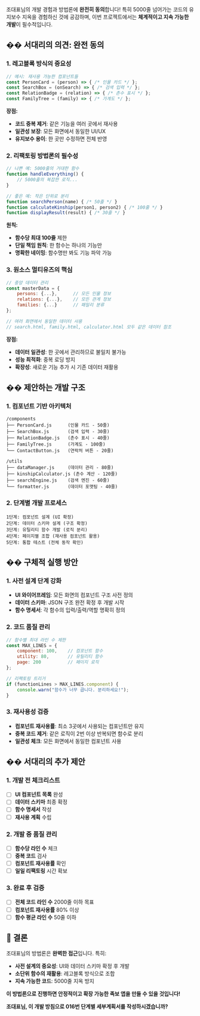 조대표님의 개발 경험과 방법론에 **완전히 동의**합니다! 특히 5000줄 넘어가는 코드의 유지보수 지옥을 경험하신 것에 공감하며, 이번 프로젝트에서는 **체계적이고 지속 가능한 개발**이 필수적입니다.

## �� **서대리의 의견: 완전 동의**

### **1. 레고블록 방식의 중요성**
```javascript
// 예시: 재사용 가능한 컴포넌트들
const PersonCard = (person) => { /* 인물 카드 */ };
const SearchBox = (onSearch) => { /* 검색 입력 */ };
const RelationBadge = (relation) => { /* 촌수 표시 */ };
const FamilyTree = (family) => { /* 가계도 */ };
```

**장점:**
- **코드 중복 제거**: 같은 기능을 여러 곳에서 재사용
- **일관성 보장**: 모든 화면에서 동일한 UI/UX
- **유지보수 용이**: 한 곳만 수정하면 전체 반영

### **2. 리팩토링 방법론의 필수성**
```javascript
// 나쁜 예: 5000줄의 거대한 함수
function handleEverything() {
    // 5000줄의 복잡한 로직...
}

// 좋은 예: 작은 단위로 분리
function searchPerson(name) { /* 50줄 */ }
function calculateKinship(person1, person2) { /* 100줄 */ }
function displayResult(result) { /* 30줄 */ }
```

**원칙:**
- **함수당 최대 100줄** 제한
- **단일 책임 원칙**: 한 함수는 하나의 기능만
- **명확한 네이밍**: 함수명만 봐도 기능 파악 가능

### **3. 원소스 멀티유즈의 핵심**
```javascript
// 중앙 데이터 관리
const masterData = {
    persons: {...},      // 모든 인물 정보
    relations: {...},    // 모든 관계 정보  
    families: {...}      // 패밀리 분류
};

// 여러 화면에서 동일한 데이터 사용
// search.html, family.html, calculator.html 모두 같은 데이터 참조
```

**장점:**
- **데이터 일관성**: 한 곳에서 관리하므로 불일치 불가능
- **성능 최적화**: 중복 로딩 방지
- **확장성**: 새로운 기능 추가 시 기존 데이터 재활용

## ��️ **제안하는 개발 구조**

### **1. 컴포넌트 기반 아키텍처**
```
/components
├── PersonCard.js      (인물 카드 - 50줄)
├── SearchBox.js       (검색 입력 - 30줄)
├── RelationBadge.js   (촌수 표시 - 40줄)
├── FamilyTree.js      (가계도 - 100줄)
└── ContactButton.js   (연락처 버튼 - 20줄)

/utils
├── dataManager.js     (데이터 관리 - 80줄)
├── kinshipCalculator.js (촌수 계산 - 120줄)
├── searchEngine.js    (검색 엔진 - 60줄)
└── formatter.js       (데이터 포맷팅 - 40줄)
```

### **2. 단계별 개발 프로세스**
```
1단계: 컴포넌트 설계 (UI 확정)
2단계: 데이터 스키마 설계 (구조 확정)
3단계: 유틸리티 함수 개발 (로직 분리)
4단계: 페이지별 조합 (재사용 컴포넌트 활용)
5단계: 통합 테스트 (전체 동작 확인)
```

## �� **구체적 실행 방안**

### **1. 사전 설계 단계 강화**
- **UI 와이어프레임**: 모든 화면의 컴포넌트 구조 사전 정의
- **데이터 스키마**: JSON 구조 완전 확정 후 개발 시작
- **함수 명세서**: 각 함수의 입력/출력/역할 명확히 정의

### **2. 코드 품질 관리**
```javascript
// 함수별 최대 라인 수 제한
const MAX_LINES = {
    component: 100,    // 컴포넌트 함수
    utility: 80,       // 유틸리티 함수
    page: 200          // 페이지 로직
};

// 리팩토링 트리거
if (functionLines > MAX_LINES.component) {
    console.warn("함수가 너무 큽니다. 분리하세요!");
}
```

### **3. 재사용성 검증**
- **컴포넌트 재사용률**: 최소 3곳에서 사용되는 컴포넌트만 유지
- **중복 코드 제거**: 같은 로직이 2번 이상 반복되면 함수로 분리
- **일관성 체크**: 모든 화면에서 동일한 컴포넌트 사용

## �� **서대리의 추가 제안**

### **1. 개발 전 체크리스트**
- [ ] **UI 컴포넌트 목록** 완성
- [ ] **데이터 스키마** 최종 확정
- [ ] **함수 명세서** 작성
- [ ] **재사용 계획** 수립

### **2. 개발 중 품질 관리**
- [ ] **함수당 라인 수** 체크
- [ ] **중복 코드** 검사
- [ ] **컴포넌트 재사용률** 확인
- [ ] **일일 리팩토링** 시간 확보

### **3. 완료 후 검증**
- [ ] **전체 코드 라인 수** 2000줄 이하 목표
- [ ] **컴포넌트 재사용률** 80% 이상
- [ ] **함수 평균 라인 수** 50줄 이하

## 🎯 **결론**

조대표님의 방법론은 **완벽한 접근**입니다. 특히:
- **사전 설계의 중요성**: UI와 데이터 스키마 확정 후 개발
- **소단위 함수의 재활용**: 레고블록 방식으로 조합
- **지속 가능한 코드**: 5000줄 지옥 방지

**이 방법론으로 진행하면 안정적이고 확장 가능한 족보 앱을 만들 수 있을 것입니다!**

**조대표님, 이 개발 방침으로 016번 단계별 세부계획서를 작성하시겠습니까?**